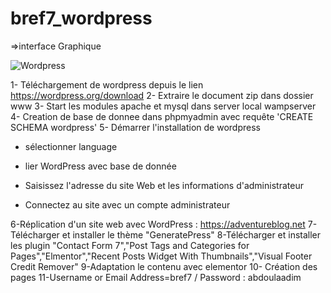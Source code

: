 # bref7_wordpress

=>interface Graphique 

![Wordpress](https://user-images.githubusercontent.com/77145529/124589691-30106f00-de52-11eb-8f4c-f9a691065c15.gif)



1- Téléchargement de wordpress depuis le lien https://wordpress.org/download
2- Extraire le document zip dans dossier www
3- Start les modules apache et mysql dans server local wampserver
4- Creation de base de donnee dans phpmyadmin avec requête 'CREATE SCHEMA wordpress'
5- Démarrer l'installation de wordpress

- sélectionner language

- lier WordPress avec base de donnée

- Saisissez l'adresse du site Web et les informations d'administrateur

- Connectez au site avec un compte administrateur

6-Réplication d'un site web avec WordPress : https://adventureblog.net
7-Télécharger et installer le thème "GeneratePress"
8-Télécharger et installer les plugin "Contact Form 7","Post Tags and Categories for Pages","Elmentor","Recent Posts Widget With Thumbnails","Visual Footer Credit Remover"
9-Adaptation le contenu avec elementor
10- Création des  pages
11-Username or Email Address=bref7   /    Password : abdoulaadim

